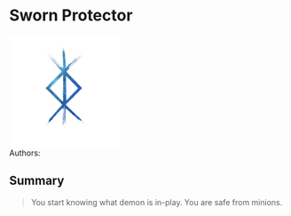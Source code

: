 # Sworn Protector
<img src="https://raw.githubusercontent.com/yoyosource/BOTC-HomeBrew/master/Townsfolk/Sworn Protector/image.png" alt="drawing" width="200"/>\
Authors: 

## Summary
> You start knowing what demon is in-play. You are safe from minions.

